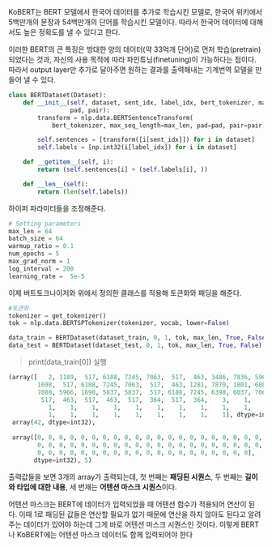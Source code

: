 KoBERT는 BERT 모델에서 한국어 데이터를 추가로 학습시킨 모델로, 한국어 위키에서 5백만개의 문장과 54백만개의 단어를 학습시킨 모델이다. 따라서 한국어 데이터에 대해서도 높은 정확도를 낼 수 있다고 한다.

이러한 BERT의 큰 특징은 방대한 양의 데이터(약 33억개 단어)로 먼저 학습(pretrain)되었다는 것과, 자신의 사용 목적에 따라 파인튜닝(finetuning)이 가능하다는 점이다. 따라서 output layer만 추가로 달아주면 원하는 결과를 출력해내는 기계번역 모델을 만들어 낼 수 있다.

```python
class BERTDataset(Dataset):
    def __init__(self, dataset, sent_idx, label_idx, bert_tokenizer, max_len,
                 pad, pair):
        transform = nlp.data.BERTSentenceTransform(
            bert_tokenizer, max_seq_length=max_len, pad=pad, pair=pair)

        self.sentences = [transform([i[sent_idx]]) for i in dataset]
        self.labels = [np.int32(i[label_idx]) for i in dataset]

    def __getitem__(self, i):
        return (self.sentences[i] + (self.labels[i], ))

    def __len__(self):
        return (len(self.labels))
```

하이퍼 파라미터들을 조정해준다.

```python
# Setting parameters
max_len = 64
batch_size = 64
warmup_ratio = 0.1
num_epochs = 5
max_grad_norm = 1
log_interval = 200
learning_rate =  5e-5
```

이제 버트토크나이저와 위에서 정의한 클래스를 적용해 토큰화와 패딩을 해준다.

```python
#토큰화
tokenizer = get_tokenizer()
tok = nlp.data.BERTSPTokenizer(tokenizer, vocab, lower=False)

data_train = BERTDataset(dataset_train, 0, 1, tok, max_len, True, False)
data_test = BERTDataset(dataset_test, 0, 1, tok, max_len, True, False)
```

> print(data_train[0]) 실행

```python
(array([   2, 1189,  517, 6188, 7245, 7063,  517,  463, 3486, 7836, 5966,
        1698,  517, 6188, 7245, 7063,  517,  463, 1281, 7870, 1801, 6885,
        7088, 5966, 1698, 5837, 5837,  517, 6188, 7245, 6398, 6037, 7063,
         517,  463,  517,  463,  517,  364,  517,  364,    3,    1,    1,
           1,    1,    1,    1,    1,    1,    1,    1,    1,    1,    1,
           1,    1,    1,    1,    1,    1,    1,    1,    1], dtype=int32),
 array(42, dtype=int32),
 
 array([0, 0, 0, 0, 0, 0, 0, 0, 0, 0, 0, 0, 0, 0, 0, 0, 0, 0, 0, 0, 0, 0,
        0, 0, 0, 0, 0, 0, 0, 0, 0, 0, 0, 0, 0, 0, 0, 0, 0, 0, 0, 0, 0, 0,
        0, 0, 0, 0, 0, 0, 0, 0, 0, 0, 0, 0, 0, 0, 0, 0, 0, 0, 0, 0],
       dtype=int32), 5)
```

출력값들을 보면 3개의 array가 출력되는데, 
첫 번째는 **패딩된 시퀀스**, 
두 번째는 **길이와 타입에 대한 내용**, 
세 번재는 **어텐션 마스크 시퀀스**이다.

어텐션 마스크는 BERT에 데이터가 입력되었을 때 어텐션 함수가 적용되어 연산이 된다.
이때 1로 패딩된 값들은 연산할 필요가 없기 때문에 연산을 하지 않아도 된다고 알려주는 데이터가 있어야 하는데 그게 바로 어텐션 마스크 시퀀스인 것이다.
이렇게 BERT나 KoBERT에는 어텐션 마스크 데이터도 함께 입력되어야 한다